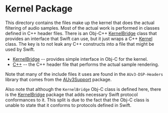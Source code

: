 # Kernel Package

This directory contains the files make up the kernel that does the actual filtering of audio samples. Most of
the actual work is performed in classes defined in C++ header files. There is an Obj-C++
[KernelBridge](include/Kernel.h) class that provides an interface that Swift can use, but it just wraps a C++
[Kernel](C++/Kernel.hpp) class. The key is to not leak any C++ constructs into a file that might be used by Swift.

- [KernelBridge](include/Kernel.h) -- provides simple interface in Obj-C for the kernel.
- [C++](C++/Kernel.hpp) -- the C++ header file that performs the actual sample rendering.

Note that many of the include files it uses are found in the `AUv3-DSP-Headers` library that comes from the
[AUv3Support](https://github.com/bradhowes/AUv3Support) package.

Also note that although the `KernelBridge` Obj-C class is defined here, there is the
[KernelBridge](Packages/Sources/KernelBridge) package that adds necessary Swift protocol conformances to it.
This split is due to the fact that the Obj-C class is unable to state that it conforms to protocols defined in
Swift.
